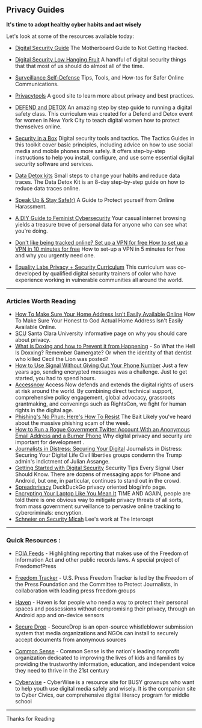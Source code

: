 ## Privacy Guides

**It's time to adopt healthy cyber habits and act wisely**

Let's look at some of the resources available today:

-   [Digital Security Guide](https://www.vice.com/en_us/article/d3devm/motherboard-guide-to-not-getting-hacked-online-safety-guide) The Motherboard Guide to Not Getting Hacked.

-   [Digital Security Low Hanging Fruit](https://www.johnscottrailton.com/jsrs-digital-security-low-hanging-fruit/) A handful of digital security things that that most of us should do almost all of the time.

-   [Surveillance Self-Defense](https://ssd.eff.org) Tips, Tools, and How-tos for Safer Online Communications.

-   [Privacytools](https://www.privacytools.io) A good site to learn more about privacy and best practices.

-   [DEFEND and DETOX](https://thimbleprojects.org/amira/283780/#overview) An amazing step by step guide to running a digital safety class. This curriculum was created for a Defend and Detox event for women in New York City to teach digital women how to protect themselves online.

-   [Security in a Box](https://tacticssecurityinabox.org) Digital security tools and tactics. The Tactics Guides in this toolkit cover basic principles, including advice on how to use social media and mobile phones more safely. It offers step-by-step instructions to help you install, configure, and use some essential digital security software and services. 

-   [Data Detox kits](https://tacticaltech.org/news/data-detox-kit/) Small steps to change your habits and reduce data traces. The Data Detox Kit is an 8-day step-by-step guide on how to reduce data traces online.

-   [Speak Up & Stay Safe(r)](https://onlinesafety.feministfrequency.com/en/) A Guide to Protect yourself from Online Harassment.

-   [A DIY Guide to Feminist Cybersecurity](https://hackblossom.org/cybersecurity/) Your casual internet browsing yields a treasure trove of personal data for anyone who can see what you're doing.

-   [Don't like being tracked online? Set up a VPN for free How to set up a VPN in 10 minutes for free](https://medium.freecodecamp.org/how-to-set-up-a-vpn-in-5-minutes-for-free-and-why-you-urgently-need-one-d5cdba361907) How to set-up a VPN in 5 minutes for free and why you urgently need one.

-   [Equality Labs Privacy + Security Curriculum](https://www.equalitylabs.org/curriculum/) This curriculum was co-developed by qualified digital security trainers of color who have experience working in vulnerable communities all around the world. 

---------

### Articles Worth Reading 

-   [How To Make Sure Your Home Address Isn't Easily Available Online](https://www.autostraddle.com/how-to-make-sure-your-honest-to-god-actual-home-address-isnt-easily-available-online-365455/) How To Make Sure Your Honest to God Actual Home Address Isn't Easily Available Online.
-   [SCU](https://www.scu.edu/ethics/focus-areas/internet-ethics/resources/why-we-care-about-privacy/) Santa Clara University informative page on why you should care about privacy.
-   [What is Doxing and how to Prevent it from Happening](https://www.propublica.org/article/so-what-the-hell-is-doxxing) - So What the Hell Is Doxxing? Remember Gamergate? Or when the identity of that dentist who killed Cecil the Lion was posted?
-   [How to Use Signal Without Giving Out Your Phone Number](https://theintercept.com/2017/09/28/signal-tutorial-second-phone-number/) Just a few years ago, sending encrypted messages was a challenge. Just to get started, you had to spend hours. 
-   [Accessnow](https://www.accessnow.org/first-look-at-digital-security/) Access Now defends and extends the digital rights of users at risk around the world. By combining direct technical support, comprehensive policy engagement, global advocacy, grassroots grantmaking, and convenings such as RightsCon, we fight for human rights in the digital age. 
-   [Phishing's No Phun; Here's How To Resist](https://www.autostraddle.com/phishings-no-phun-heres-how-to-resist-the-bait-378342/) The Bait Likely you've heard about the massive phishing scam of the week.
-   [How to Run a Rogue Government Twitter Account With an Anonymous Email Address and a Burner Phone](https://www.theguardian.com/global-development/poverty-matters/2011/aug/04/digital-technology-development-tool) Why digital privacy and security are important for development .
-   [Journalists in Distress: Securing Your Digital](https://freedom.press/news/civil-liberties-groups-condemn-trump-admins-indictment-julian-assange/) Journalists in Distress: Securing Your Digital Life Civil liberties groups condemn the Trump admin's indictment of Julian Assange.
-   [Getting Started with Digital Security](https://theintercept.com/2016/07/02/security-tips-every-signal-user-should-know/) Security Tips Every Signal User Should Know. There are dozens of messaging apps for iPhone and Android, but one, in particular, continues to stand out in the crowd.
-   [Spreadprivacy](https://spreadprivacy.com) DuckDuckGo privacy oriented blog/info page.
-   [Encrypting Your Laptop Like You Mean It](https://theintercept.com/2015/04/27/encrypting-laptop-like-mean/) TIME AND AGAIN, people are told there is one obvious way to mitigate privacy threats of all sorts, from mass government surveillance to pervasive online tracking to cybercriminals: encryption.
-   [Schneier on Security Micah](https://theintercept.com/staff/micah-lee/) Lee's work at The Intercept

---------

### Quick Resources :

-   [FOIA Feeds](https://twitter.com/foiafeed) - Highlighting reporting that makes use of the Freedom of Information Act and other public records laws. A special project of FreedomofPress

-   [Freedom Tracker](https://pressfreedomtracker.us/) - U.S. Press Freedom Tracker is led by the Freedom of the Press Foundation and the Committee to Protect Journalists, in collaboration with leading press freedom groups

-   [Haven](https://guardianproject.github.io/haven/) - Haven is for people who need a way to protect their personal spaces and possessions without compromising their privacy, through an Android app and on-device sensors

-   [Secure Drop](https://securedrop.org/) - SecureDrop is an open-source whistleblower submission system that media organizations and NGOs can install to securely accept documents from anonymous sources

-   [Common Sense](https://www.commonsense.org/education/digital-citizenship/privacy-and-security) - Common Sense is the nation's leading nonprofit organization dedicated to improving the lives of kids and families by providing the trustworthy information, education, and independent voice they need to thrive in the 21st century

-   [Cyberwise](https://www.cyberwise.org/) - CyberWise is a resource site for BUSY grownups who want to help youth use digital media safely and wisely. It is the companion site to Cyber Civics, our comprehensive digital literacy program for middle school

---------
Thanks for Reading
